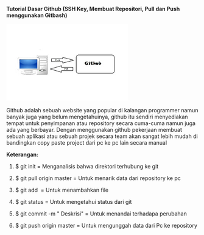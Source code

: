 **Tutorial Dasar Github (SSH Key, Membuat Repositori, Pull dan Push menggunakan Gitbash)**

<img src="./media/image1.jpeg" width="320" height="201" />

Github adalah sebuah website yang popular di kalangan programmer namun banyak juga yang belum mengetahuinya, github itu sendiri menyediakan tempat untuk penyimpanan atau repository secara cuma-cuma namun juga ada yang berbayar. Dengan menggunakan github pekerjaan membuat sebuah aplikasi atau sebuah projek secara team akan sangat lebih mudah di bandingkan copy paste project dari pc ke pc lain secara manual

**Keterangan:**

1.  $ git init = Menganalisis bahwa direktori terhubung ke git

2.  $ git pull origin master = Untuk menarik data dari repository ke pc

3.  $ git add  = Untuk menambahkan file

4.  $ git status = Untuk mengetahui status dari git

5.  $ git commit -m " Deskrisi" = Untuk menandai terhadapa perubahan

6.  $ git push origin master = Untuk mengunggah data dari Pc ke repository
